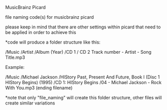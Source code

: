 MusicBrainz Picard

file naming code(s) for musicbrainz picard

please keep in mind that there are other settings within picard that need to be applied in order to achieve this

*code will produce a folder structure like this:

/Music
/Artist
/Album (Year)
/CD 1 / CD 2
Track number - Artist - Song Title.mp3

Example:

/Music
/Michael Jackson
/HIStory Past, Present And Future, Book I (Disc 1 HIStory Begins) (1995)
/CD 1: HIStory Begins
/04 - Michael Jackson - Rock With You.mp3 (ending filename)

*note that only "file_naming" will create this folder structure, other files will create similar variations
